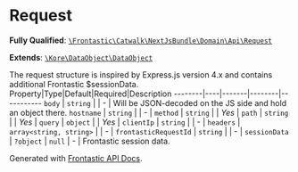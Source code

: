 #  Request

**Fully Qualified**: [`\Frontastic\Catwalk\NextJsBundle\Domain\Api\Request`](../../../../../src/php/NextJsBundle/Domain/Api/Request.php)

**Extends**: [`\Kore\DataObject\DataObject`](https://github.com/kore/DataObject)

The request structure is inspired by Express.js version 4.x and contains
additional Frontastic $sessionData.
Property|Type|Default|Required|Description
--------|----|-------|--------|-----------
`body` | `string` |  | - | Will be JSON-decoded on the JS side and hold an object there.
`hostname` | `string` |  | - | 
`method` | `string` |  | *Yes* | 
`path` | `string` |  | *Yes* | 
`query` | `object` |  | *Yes* | 
`clientIp` | `string` |  | - | 
`headers` | `array<string, string>` |  | - | 
`frontasticRequestId` | `string` |  | - | 
`sessionData` | `?object` | `null` | - | Frontastic session data.

Generated with [Frontastic API Docs](https://github.com/FrontasticGmbH/apidocs).
